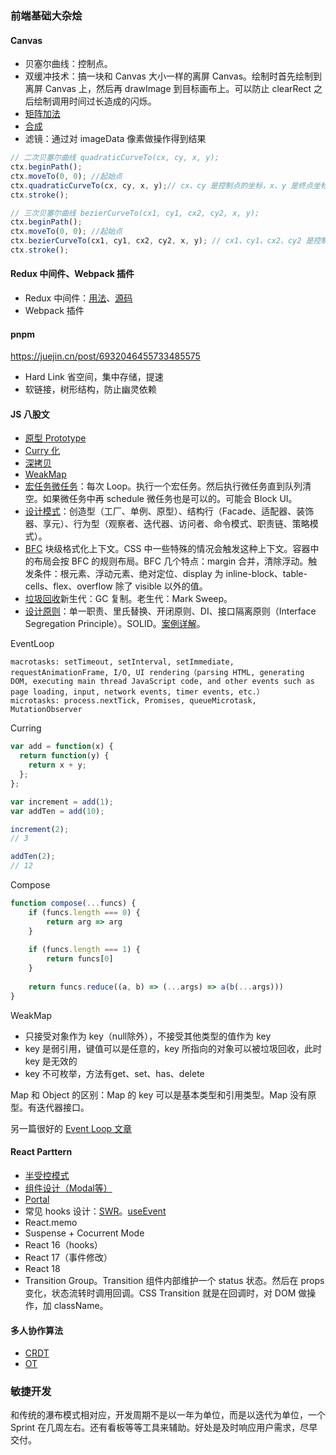 ### 前端基础大杂烩

#### Canvas

+ 贝塞尔曲线：控制点。
+ 双缓冲技术：搞一块和 Canvas 大小一样的离屏 Canvas。绘制时首先绘制到离屏 Canvas 上，然后再 drawImage 到目标画布上。可以防止 clearRect 之后绘制调用时间过长造成的闪烁。
+ [矩阵加法](https://www.zhangxinxu.com/wordpress/2012/06/css3-transform-matrix-%E7%9F%A9%E9%98%B5/)
+ [合成](https://developer.mozilla.org/en-US/docs/Web/API/Canvas_API/Tutorial/Compositing)
+ 滤镜：通过对 imageData 像素做操作得到结果


```js
// 二次贝塞尔曲线 quadraticCurveTo(cx, cy, x, y); 
ctx.beginPath();
ctx.moveTo(0, 0); //起始点
ctx.quadraticCurveTo(cx, cy, x, y);// cx、cy 是控制点的坐标，x、y 是终点坐标
ctx.stroke();

// 三次贝塞尔曲线 bezierCurveTo(cx1, cy1, cx2, cy2, x, y);
ctx.beginPath();
ctx.moveTo(0, 0); //起始点
ctx.bezierCurveTo(cx1, cy1, cx2, cy2, x, y); // cx1、cy1、cx2、cy2 是控制点的坐标，x、y 是终点坐标
ctx.stroke();
```

#### Redux 中间件、Webpack 插件

+ Redux 中间件：[用法](http://cn.redux.js.org/understanding/history-and-design/middleware/)、[源码](https://segmentfault.com/a/1190000011743094)
+ Webpack 插件

#### pnpm

https://juejin.cn/post/6932046455733485575

+ Hard Link 省空间，集中存储，提速
+ 软链接，树形结构，防止幽灵依赖

#### JS 八股文

+ [原型 Prototype](https://muyiy.cn/blog/5/5.1.html)
+ [Curry 化](https://llh911001.gitbooks.io/mostly-adequate-guide-chinese/content/ch4.html#%E4%B8%8D%E4%BB%85%E4%BB%85%E6%98%AF%E5%8F%8C%E5%85%B3%E8%AF%AD%E5%92%96%E5%96%B1)
+ [深拷贝](https://muyiy.cn/blog/4/4.3.html)
+ [WeakMap](https://developer.mozilla.org/zh-CN/docs/Web/JavaScript/Reference/Global_Objects/WeakMap)
+ [宏任务微任务](https://stackoverflow.com/questions/25915634/difference-between-microtask-and-macrotask-within-an-event-loop-context)：每次 Loop。执行一个宏任务。然后执行微任务直到队列清空。如果微任务中再 schedule 微任务也是可以的。可能会 Block UI。
+ [设计模式](https://zhuanlan.zhihu.com/p/133263261)：创造型（工厂、单例、原型）、结构行（Facade、适配器、装饰器、享元）、行为型（观察者、迭代器、访问者、命令模式、职责链、策略模式）。
+ [BFC](https://zhuanlan.zhihu.com/p/25321647) 块级格式化上下文。CSS 中一些特殊的情况会触发这种上下文。容器中的布局会按 BFC 的规则布局。BFC 几个特点：margin 合并，清除浮动。触发条件：根元素、浮动元素、绝对定位、display 为 inline-block、table-cells、flex、overflow 除了 visible 以外的值。
+ [垃圾回收](https://www.teqng.com/2021/09/01/13%E5%BC%A0%E5%9B%BE%EF%BC%8120%E5%88%86%E9%92%9F%EF%BC%81%E8%AE%A4%E8%AF%86v8%E5%9E%83%E5%9C%BE%E5%9B%9E%E6%94%B6%E6%9C%BA%E5%88%B6/)新生代：GC 复制。老生代：Mark Sweep。
+ [设计原则](https://zhuanlan.zhihu.com/p/110130347)：单一职责、里氏替换、开闭原则、DI、接口隔离原则（Interface Segregation Principle）。SOLID。[案例详解](https://www.jianshu.com/p/3268264ae581)。


EventLoop

```
macrotasks: setTimeout, setInterval, setImmediate, requestAnimationFrame, I/O, UI rendering（parsing HTML, generating DOM, executing main thread JavaScript code, and other events such as page loading, input, network events, timer events, etc.）
microtasks: process.nextTick, Promises, queueMicrotask, MutationObserver
```

Curring

```js
var add = function(x) {
  return function(y) {
    return x + y;
  };
};

var increment = add(1);
var addTen = add(10);

increment(2);
// 3

addTen(2);
// 12
```

Compose

```js
function compose(...funcs) {
    if (funcs.length === 0) {
        return arg => arg
    }
 
    if (funcs.length === 1) {
        return funcs[0]
    }
 
    return funcs.reduce((a, b) => (...args) => a(b(...args)))
} 
```

WeakMap

+ 只接受对象作为 key（null除外），不接受其他类型的值作为 key
+ key 是弱引用，键值可以是任意的，key 所指向的对象可以被垃圾回收，此时 key 是无效的
+ key 不可枚举，方法有get、set、has、delete

Map 和 Object 的区别：Map 的 key 可以是基本类型和引用类型。Map 没有原型。有迭代器接口。

另一篇很好的 [Event Loop 文章](https://towardsdev.com/event-loop-in-javascript-672c07618dc9)


#### React Parttern

+ [半受控模式](https://www.infoq.cn/article/jcp38yujmm8xelyerjhs)
+ [组件设计（Modal等）](https://segmentfault.com/a/1190000021755781)
+ [Portal](https://reactjs.org/docs/portals.html)
+ 常见 hooks 设计：[SWR](https://swr.vercel.app/zh-CN)。[useEvent](https://typeofnan.dev/what-the-useevent-react-hook-is-and-isnt/)
+ React.memo
+ Suspense + Cocurrent Mode
+ React 16（hooks）
+ React 17（事件修改）
+ React 18
+ Transition Group。Transition 组件内部维护一个 status 状态。然后在 props 变化，状态流转时调用回调。CSS Transition 就是在回调时，对 DOM 做操作，加 className。

#### 多人协作算法

+ [CRDT](https://juejin.cn/post/7049939780477386759#heading-7)
+ [OT](http://www.alloyteam.com/2019/07/13659/)

### 敏捷开发

和传统的瀑布模式相对应，开发周期不是以一年为单位，而是以迭代为单位，一个 Sprint 在几周左右。还有看板等等工具来辅助。好处是及时响应用户需求，尽早交付。